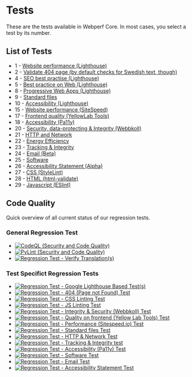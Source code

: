 # Tests

These are the tests available in Webperf Core. In most cases, you select a test by its number.

## List of Tests

* 1 - [Website performance (Lighthouse)](google-lighthouse-performance.md)
* 2 - [Validate 404 page (by default checks for Swedish text, though)](page-not-found.md)
* 4 - [SEO best practise (Lighthouse)](google-lighthouse-seo.md)
* 5 - [Best practice on Web (Lighthouse)](google-lighthouse-best-practice.md)
* 8 - [Progressive Web Apps (Lighthouse)](google-lighthouse-pwa.md)
* 9 - [Standard files](standard.md)
* 10 - [Accessibility (Lighthouse)](google-lighthouse-a11y.md)
* 15 - [Website performance (SiteSpeed)](sitespeed.md)
* 17 - [Frontend quality (YellowLab Tools)](yellowlab.md)
* 18 - [Accessibility (Pa11y)](pa11y.md)
* 20 - [Security, data-protecting & Integrity (Webbkoll)](webbkoll.md)
* 21 - [HTTP and Network](http.md)
* 22 - [Energy Efficiency](energy-efficiency.md)
* 23 - [Tracking & Integrity](tracking.md)
* 24 - [Email (Beta)](email.md)
* 25 - [Software](software.md)
* 26 - [Accessibility Statement (Alpha)](a11y-statement.md)
* 27 - [CSS (StyleLint)](css-linting.md)
* 28 - [HTML (html-validate)](html-validate.md)
* 29 - [Javascript (ESlint)](js-linting.md)

## Code Quality

Quick overview of all current status of our regression tests.

### General Regression Test
* [![CodeQL (Security and Code Quality)](https://github.com/Webperf-se/webperf_core/actions/workflows/codeql-analysis.yml/badge.svg)](https://github.com/Webperf-se/webperf_core/actions/workflows/codeql-analysis.yml)
* [![PyLint (Security and Code Quality)](https://github.com/Webperf-se/webperf_core/actions/workflows/pylint.yml/badge.svg)](https://github.com/Webperf-se/webperf_core/actions/workflows/pylint.yml)
* [![Regression Test - Verify Translation(s)](https://github.com/Webperf-se/webperf_core/actions/workflows/regression-test-translations.yml/badge.svg)](https://github.com/Webperf-se/webperf_core/actions/workflows/regression-test-translations.yml)

### Test Specifict Regression Tests
* [![Regression Test - Google Lighthouse Based Test(s)](https://github.com/Webperf-se/webperf_core/actions/workflows/regression-test-google-lighthouse-based.yml/badge.svg)](https://github.com/Webperf-se/webperf_core/actions/workflows/regression-test-google-lighthouse-based.yml)
* [![Regression Test - 404 (Page not Found) Test](https://github.com/Webperf-se/webperf_core/actions/workflows/regression-test-404.yml/badge.svg)](https://github.com/Webperf-se/webperf_core/actions/workflows/regression-test-404.yml)
* [![Regression Test - CSS Linting Test](https://github.com/Webperf-se/webperf_core/actions/workflows/regression-test-lint-css.yml/badge.svg)](https://github.com/Webperf-se/webperf_core/actions/workflows/regression-test-css-lint.yml)
* [![Regression Test - JS Linting Test](https://github.com/Webperf-se/webperf_core/actions/workflows/regression-test-lint-js.yml/badge.svg)](https://github.com/Webperf-se/webperf_core/actions/workflows/regression-test-js-lint.yml)
* [![Regression Test - Integrity & Security (Webbkoll) Test](https://github.com/Webperf-se/webperf_core/actions/workflows/regression-test-webbkoll.yml/badge.svg)](https://github.com/Webperf-se/webperf_core/actions/workflows/regression-test-webbkoll.yml)
* [![Regression Test - Quality on frontend (Yellow Lab Tools) Test](https://github.com/Webperf-se/webperf_core/actions/workflows/regression-test-ylt.yml/badge.svg)](https://github.com/Webperf-se/webperf_core/actions/workflows/regression-test-ylt.yml)
* [![Regression Test - Performance (Sitespeed.io) Test](https://github.com/Webperf-se/webperf_core/actions/workflows/regression-test-sitespeed.yml/badge.svg)](https://github.com/Webperf-se/webperf_core/actions/workflows/regression-test-sitespeed.yml)
* [![Regression Test - Standard files Test](https://github.com/Webperf-se/webperf_core/actions/workflows/regression-test-standard-files.yml/badge.svg)](https://github.com/Webperf-se/webperf_core/actions/workflows/regression-test-standard-files.yml)
* [![Regression Test - HTTP & Network Test](https://github.com/Webperf-se/webperf_core/actions/workflows/regression-test-http.yml/badge.svg)](https://github.com/Webperf-se/webperf_core/actions/workflows/regression-test-http.yml)
* [![Regression Test - Tracking & Integrity test](https://github.com/Webperf-se/webperf_core/actions/workflows/regression-test-tracking.yml/badge.svg)](https://github.com/Webperf-se/webperf_core/actions/workflows/regression-test-tracking.yml)
* [![Regression Test - Accessibility (Pa11y) Test](https://github.com/Webperf-se/webperf_core/actions/workflows/regression-test-pa11y.yml/badge.svg)](https://github.com/Webperf-se/webperf_core/actions/workflows/regression-test-pa11y.yml)
* [![Regression Test - Software Test](https://github.com/Webperf-se/webperf_core/actions/workflows/regression-test-software.yml/badge.svg)](https://github.com/Webperf-se/webperf_core/actions/workflows/regression-test-software.yml)
* [![Regression Test - Email Test](https://github.com/Webperf-se/webperf_core/actions/workflows/regression-test-email.yml/badge.svg)](https://github.com/Webperf-se/webperf_core/actions/workflows/regression-test-email.yml)
* [![Regression Test - Accessibility Statement Test](https://github.com/Webperf-se/webperf_core/actions/workflows/regression-test-a11y-statement.yml/badge.svg)](https://github.com/Webperf-se/webperf_core/actions/workflows/regression-test-a11y-statement.yml)
